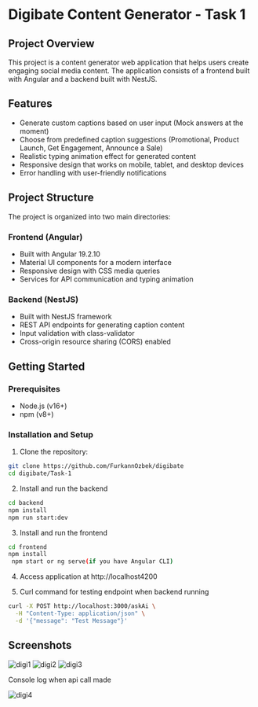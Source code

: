 # Digibate Content Generator - Task 1

## Project Overview

This project is a content generator web application that helps users create engaging social media content. The application consists of a frontend built with Angular and a backend built with NestJS.

## Features

- Generate custom captions based on user input (Mock answers at the moment)
- Choose from predefined caption suggestions (Promotional, Product Launch, Get Engagement, Announce a Sale)
- Realistic typing animation effect for generated content
- Responsive design that works on mobile, tablet, and desktop devices
- Error handling with user-friendly notifications

## Project Structure

The project is organized into two main directories:

### Frontend (Angular)

- Built with Angular 19.2.10
- Material UI components for a modern interface
- Responsive design with CSS media queries
- Services for API communication and typing animation

### Backend (NestJS)

- Built with NestJS framework
- REST API endpoints for generating caption content
- Input validation with class-validator
- Cross-origin resource sharing (CORS) enabled

## Getting Started

### Prerequisites

- Node.js (v16+)
- npm (v8+)

### Installation and Setup

1. Clone the repository:

```bash
git clone https://github.com/FurkannOzbek/digibate
cd digibate/Task-1
```

2. Install and run the backend

```bash
cd backend
npm install
npm run start:dev
```

3. Install and run the frontend

```bash
cd frontend
npm install
 npm start or ng serve(if you have Angular CLI)
```

4. Access application at http://localhost4200

5. Curl command for testing endpoint when backend running

```bash
curl -X POST http://localhost:3000/askAi \
  -H "Content-Type: application/json" \
  -d '{"message": "Test Message"}'
```

## Screenshots
![digi1](https://github.com/user-attachments/assets/3fa5bbfe-d412-445a-9ce6-3e7a4216f98f)
![digi2](https://github.com/user-attachments/assets/422a0abc-0996-4d72-9166-f51c55b84d48)
![digi3](https://github.com/user-attachments/assets/4e530608-e2c9-470e-bef1-8355e432c06e)


Console log when api call made


![digi4](https://github.com/user-attachments/assets/72593c8f-6cca-408a-93b4-fc9f15fc5426)
